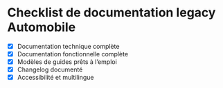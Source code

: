 # Checklist de documentation legacy Automobile

- [x] Documentation technique complète
- [x] Documentation fonctionnelle complète
- [x] Modèles de guides prêts à l’emploi
- [x] Changelog documenté
- [x] Accessibilité et multilingue
